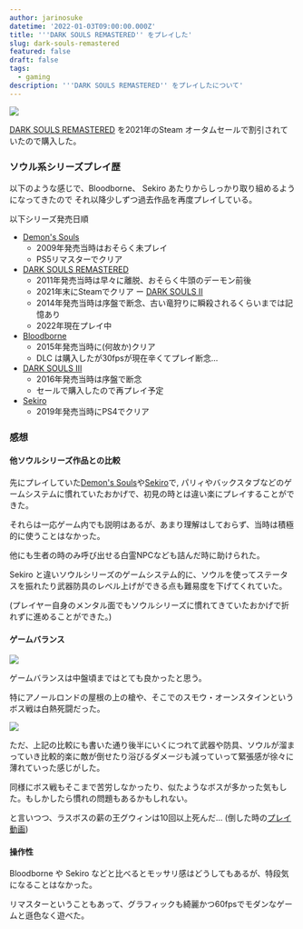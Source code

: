 ```yaml
---
author: jarinosuke
datetime: '2022-01-03T09:00:00.000Z'
title: '''DARK SOULS REMASTERED'' をプレイした'
slug: dark-souls-remastered
featured: false
draft: false
tags:
  - gaming
description: '''DARK SOULS REMASTERED'' をプレイしたについて'
---
```


![](/assets/blog/dark-souls-remastered/bonfire.jpg)


[DARK SOULS REMASTERED](https://store.steampowered.com/app/570940/DARK_SOULS_REMASTERED/) を2021年のSteam オータムセールで割引されていたので購入した。

### ソウル系シリーズプレイ歴

以下のような感じで、Bloodborne、 Sekiro あたりからしっかり取り組めるようになってきたので
それ以降少しずつ過去作品を再度プレイしている。

以下シリーズ発売日順

- [Demon's Souls](https://store.playstation.com/ja-jp/concept/10000368)
    - 2009年発売当時はおそらく未プレイ
    - PS5リマスターでクリア
- [DARK SOULS REMASTERED](https://store.steampowered.com/app/570940/DARK_SOULS_REMASTERED/)
    - 2011年発売当時は早々に離脱、おそらく牛頭のデーモン前後
    - 2021年末にSteamでクリア
ー [DARK SOULS II](https://store.steampowered.com/app/335300/DARK_SOULS_II_Scholar_of_the_First_Sin/)
    - 2014年発売当時は序盤で断念、古い竜狩りに瞬殺されるくらいまでは記憶あり
    - 2022年現在プレイ中
- [Bloodborne](https://www.playstation.com/ja-jp/games/bloodborne/)
    - 2015年発売当時に(何故か)クリア
    - DLC は購入したが30fpsが現在辛くてプレイ断念…
- [DARK SOULS III](https://store.steampowered.com/app/374320/DARK_SOULS_III/)
    - 2016年発売当時は序盤で断念
    - セールで購入したので再プレイ予定
- [Sekiro](https://store.steampowered.com/app/814380/Sekiro_Shadows_Die_Twice__GOTY_Edition/)
    - 2019年発売当時にPS4でクリア

### 感想

#### 他ソウルシリーズ作品との比較

 先にプレイしていた[Demon's Souls](https://store.playstation.com/ja-jp/concept/10000368)や[Sekiro](https://store.steampowered.com/app/814380/Sekiro_Shadows_Die_Twice__GOTY_Edition/)で,
 パリィやバックスタブなどのゲームシステムに慣れていたおかげで、初見の時とは違い楽にプレイすることができた。

それらは一応ゲーム内でも説明はあるが、あまり理解はしておらず、当時は積極的に使うことはなかった。

他にも生者の時のみ呼び出せる白霊NPCなども詰んだ時に助けられた。

Sekiro と違いソウルシリーズのゲームシステム的に、ソウルを使ってステータスを振れたり武器防具のレベル上げができる点も難易度を下げてくれていた。

(プレイヤー自身のメンタル面でもソウルシリーズに慣れてきていたおかげで折れずに進めることができた。)

#### ゲームバランス

![](/assets/blog/dark-souls-remastered/anor-londo.jpg)

ゲームバランスは中盤頃まではとても良かったと思う。

特にアノールロンドの屋根の上の槍や、そこでのスモウ・オーンスタインというボス戦は白熱死闘だった。

![](/assets/blog/dark-souls-remastered/smough.jpg)

ただ、上記の比較にも書いた通り後半にいくにつれて武器や防具、ソウルが溜まっていき比較的楽に敵が倒せたり浴びるダメージも減っていって緊張感が徐々に薄れていった感じがした。

同様にボス戦もそこまで苦労しなかったり、似たようなボスが多かった気もした。もしかしたら慣れの問題もあるかもしれない。

と言いつつ、ラスボスの薪の王グウィンは10回以上死んだ… (倒した時の[プレイ動画](https://www.youtube.com/watch?v=j8QWA2YpJXo))

#### 操作性

Bloodborne や Sekiro などと比べるとモッサリ感はどうしてもあるが、特段気になることはなかった。

リマスターということもあって、グラフィックも綺麗かつ60fpsでモダンなゲームと遜色なく遊べた。
